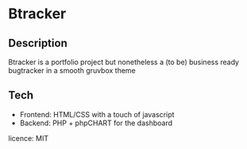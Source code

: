 # Btracker

## Description 
Btracker is a portfolio project but nonetheless a (to be) business ready bugtracker in a smooth gruvbox theme

## Tech
* Frontend: HTML/CSS with a touch of javascript
* Backend: PHP + phpCHART for the dashboard

licence: MIT
